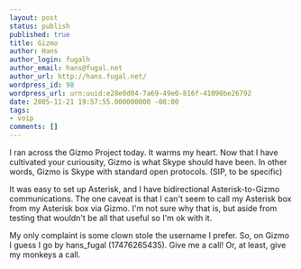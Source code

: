 ```yaml
---
layout: post
status: publish
published: true
title: Gizmo
author: Hans
author_login: fugalh
author_email: hans@fugal.net
author_url: http://hans.fugal.net/
wordpress_id: 98
wordpress_url: urn:uuid:e28e0d04-7a69-49e0-816f-41090be26792
date: 2005-11-21 19:57:55.000000000 -08:00
tags:
- voip
comments: []
---
```

<p>I ran across the Gizmo Project today. It warms my heart. Now that I have
cultivated your curiousity, Gizmo is what Skype should have been. In other
words, Gizmo is Skype with standard open protocols. (SIP, to be specific)</p>

<p>It was easy to set up Asterisk, and I have bidirectional Asterisk-to-Gizmo
communications. The one caveat is that I can't seem to call my Asterisk box
from my Asterisk box via Gizmo. I'm not sure why that is, but aside from
testing that wouldn't be all that useful so I'm ok with it.</p>

<p>My only complaint is some clown stole the username I prefer. So, on Gizmo I
guess I go by hans_fugal (17476265435). Give me a call! Or, at least, give my
monkeys a call.</p>
